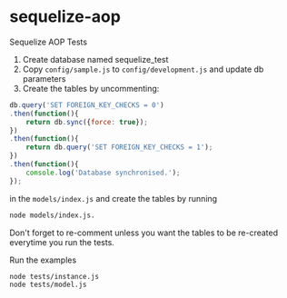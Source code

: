 sequelize-aop
=============

Sequelize AOP Tests

1. Create database named sequelize_test
2. Copy `config/sample.js` to `config/development.js` and update db parameters
3. Create the tables by uncommenting:

```js
db.query('SET FOREIGN_KEY_CHECKS = 0')
.then(function(){
	return db.sync({force: true});
})
.then(function(){
	return db.query('SET FOREIGN_KEY_CHECKS = 1');
})
.then(function(){
	console.log('Database synchronised.');
});
```

in the `models/index.js` and create the tables by running
```sh
node models/index.js.
```

Don't forget to re-comment unless you want the tables to be re-created everytime you run the tests.

Run the examples

```sh
node tests/instance.js
node tests/model.js
```
